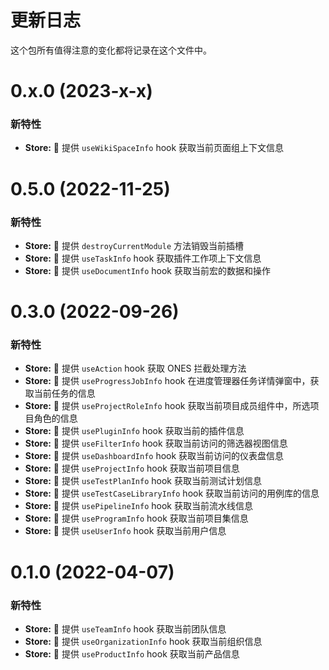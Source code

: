 # 更新日志

这个包所有值得注意的变化都将记录在这个文件中。

# 0.x.0 (2023-x-x)

### 新特性

- **Store:** 🌟 提供 `useWikiSpaceInfo` hook 获取当前页面组上下文信息

# 0.5.0 (2022-11-25)

### 新特性

- **Store:** 🌟 提供 `destroyCurrentModule` 方法销毁当前插槽
- **Store:** 🌟 提供 `useTaskInfo` hook 获取插件工作项上下文信息
- **Store:** 🌟 提供 `useDocumentInfo` hook 获取当前宏的数据和操作

# 0.3.0 (2022-09-26)

### 新特性

- **Store:** 🌟 提供 `useAction` hook 获取 ONES 拦截处理方法
- **Store:** 🌟 提供 `useProgressJobInfo` hook 在进度管理器任务详情弹窗中，获取当前任务的信息
- **Store:** 🌟 提供 `useProjectRoleInfo` hook 获取当前项目成员组件中，所选项目角色的信息
- **Store:** 🌟 提供 `usePluginInfo` hook 获取当前的插件信息
- **Store:** 🌟 提供 `useFilterInfo` hook 获取当前访问的筛选器视图信息
- **Store:** 🌟 提供 `useDashboardInfo` hook 获取当前访问的仪表盘信息
- **Store:** 🌟 提供 `useProjectInfo` hook 获取当前项目信息
- **Store:** 🌟 提供 `useTestPlanInfo` hook 获取当前测试计划信息
- **Store:** 🌟 提供 `useTestCaseLibraryInfo` hook 获取当前访问的用例库的信息
- **Store:** 🌟 提供 `usePipelineInfo` hook 获取当前流水线信息
- **Store:** 🌟 提供 `useProgramInfo` hook 获取当前项目集信息
- **Store:** 🌟 提供 `useUserInfo` hook 获取当前用户信息

# 0.1.0 (2022-04-07)

### 新特性

- **Store:** 🌟 提供 `useTeamInfo` hook 获取当前团队信息
- **Store:** 🌟 提供 `useOrganizationInfo` hook 获取当前组织信息
- **Store:** 🌟 提供 `useProductInfo` hook 获取当前产品信息
